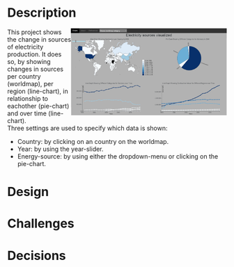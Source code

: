 # Description
<img src="docs/project_page.png" align="right" height="200"  > This project shows the change in sources of electricity production. It does so, by showing changes in sources per country (worldmap), per region (line-chart), in relationship to eachother (pie-chart) and over time (line-chart).  
Three settings are used to specify which data is shown:
* Country: by clicking on an country on the worldmap.
* Year:  by using the year-slider.
* Energy-source: by using either the dropdown-menu or clicking on the pie-chart.

# Design


# Challenges


# Decisions

